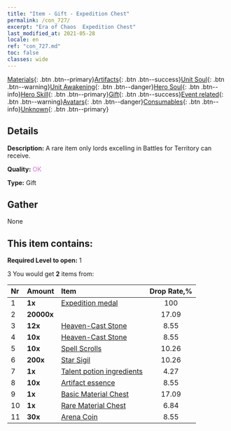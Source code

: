 ```yaml
---
title: "Item - Gift - Expedition Chest"
permalink: /con_727/
excerpt: "Era of Chaos  Expedition Chest"
last_modified_at: 2021-05-28
locale: en
ref: "con_727.md"
toc: false
classes: wide
---
```

 [Materials](/Items/){: .btn .btn--primary}[Artifacts](/Items/Artifacts/){: .btn .btn--success}[Unit Soul](/Items/UnitSoul/){: .btn .btn--warning}[Unit Awakening](/Items/UnitAwakening/){: .btn .btn--danger}[Hero Soul](/Items/HeroSoul/){: .btn .btn--info}[Hero Skill](/Items/HeroSkill/){: .btn .btn--primary}[Gift](/Items/Gift/){: .btn .btn--success}[Event related](/Items/Events/){: .btn .btn--warning}[Avatars](/Items/Avatars/){: .btn .btn--danger}[Consumables](/Items/Consumables/){: .btn .btn--info}[Unknown](/Items/Unknown/){: .btn .btn--primary}

## Details
 **Description:** A rare item only lords excelling in Battles for Territory can receive.

 **Quality:** <span style="color: #DA70D6">OK</span>

 **Type:** Gift

## Gather

  None

## This item contains:

 **Required Level to open:** 1

 3 You would get **2** items  from:

  | Nr | Amount |     Item    | Drop Rate,% |
  |:---|:-------|:------------|:---------:|
  | 1 |  **1x** | [Expedition medal](/Items/con_875/) | 100 | 
  | 2 |  **20000x** | <i class="fas fa-coins"/> | 17.09 | 
  | 3 |  **12x** | [Heaven-Cast Stone](/Items/art_188/) | 8.55 | 
  | 4 |  **10x** | [Heaven-Cast Stone](/Items/art_188/) | 8.55 | 
  | 5 |  **10x** | [Spell Scrolls](/Items/con_694/) | 10.26 | 
  | 6 |  **200x** | [Star Sigil](/Items/con_876/) | 10.26 | 
  | 7 |  **1x** | [Talent potion ingredients](/Items/con_1120/) | 4.27 | 
  | 8 |  **10x** | [Artifact essence](/Items/con_905/) | 8.55 | 
  | 9 |  **1x** | [Basic Material Chest](/Items/con_756/) | 17.09 | 
  | 10 |  **1x** | [Rare Material Chest](/Items/con_757/) | 6.84 | 
  | 11 |  **30x** | [Arena Coin](/Items/con_903/) | 8.55 | 
